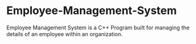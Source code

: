 # Employee-Management-System
Employee Management System is a C++ Program built for managing the details of an employee within an organization.
